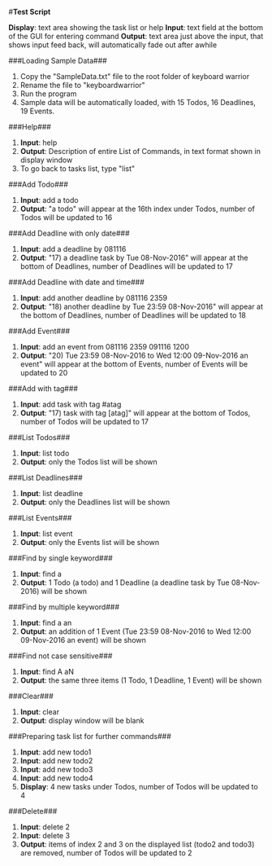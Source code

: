 #**Test Script**

**Display**: text area showing the task list or help
**Input**: text field at the bottom of the GUI for entering command
**Output**: text area just above the input, that shows input feed back, will automatically fade out after awhile

###Loading Sample Data###
1. Copy the "SampleData.txt" file to the root folder of keyboard warrior
2. Rename the file to "keyboardwarrior"
2. Run the program
3. Sample data will be automatically loaded, with 15 Todos, 16 Deadlines, 19 Events.

###Help###
1. **Input**: help
2. **Output**: Description of entire List of Commands, in text format shown in display window
3. To go back to tasks list, type "list"

###Add Todo###
1. **Input**: add a todo
2. **Output**: "a todo" will appear at the 16th index under Todos, number of Todos will be updated to 16

###Add Deadline with only date###
1. **Input**: add a deadline by 081116
2. **Output**: "17) a deadline task by Tue 08-Nov-2016" will appear at the bottom of Deadlines, number of Deadlines will be updated to 17

###Add Deadline with date and time###
1. **Input**: add another deadline by 081116 2359
2. **Output**: "18) another deadline by Tue 23:59 08-Nov-2016" will appear at the bottom of Deadlines, number of Deadlines will be updated to 18

###Add Event###
1. **Input**: add an event from 081116 2359 091116 1200
2. **Output**: "20) Tue 23:59 08-Nov-2016 to Wed 12:00 09-Nov-2016	an event" will appear at the bottom of Events, number of Events will be updated to 20

###Add with tag###
1. **Input**: add task with tag #atag
2. **Output**: "17) task with tag	[atag]" will appear at the bottom of Todos, number of Todos will be updated to 17

###List Todos###
1. **Input**: list todo
2. **Output**: only the Todos list will be shown

###List Deadlines###
1. **Input**: list deadline
2. **Output**: only the Deadlines list will be shown

###List Events###
1. **Input**: list event
2. **Output**: only the Events list will be shown

###Find by single keyword###
1. **Input**: find a
2. **Output**: 1 Todo (a todo) and 1 Deadline (a deadline task by Tue 08-Nov-2016) will be shown

###Find by multiple keyword###
1. **Input**: find a an
2. **Output**: an addition of 1 Event (Tue 23:59 08-Nov-2016 to Wed 12:00 09-Nov-2016	an event) will be shown

###Find not case sensitive###
1. **Input**: find A aN
2. **Output**: the same three items (1 Todo, 1 Deadline, 1 Event) will be shown

###Clear###
1. **Input**: clear
2. **Output**: display window will be blank

###Preparing task list for further commands###
1. **Input**: add new todo1
2. **Input**: add new todo2
3. **Input**: add new todo3
4. **Input**: add new todo4
5. **Display**: 4 new tasks under Todos, number of Todos will be updated to 4

###Delete###
1. **Input**: delete 2
2. **Input**: delete 3
3. **Output**: items of index 2 and 3 on the displayed list (todo2 and todo3) are removed, number of Todos will be updated to 2
